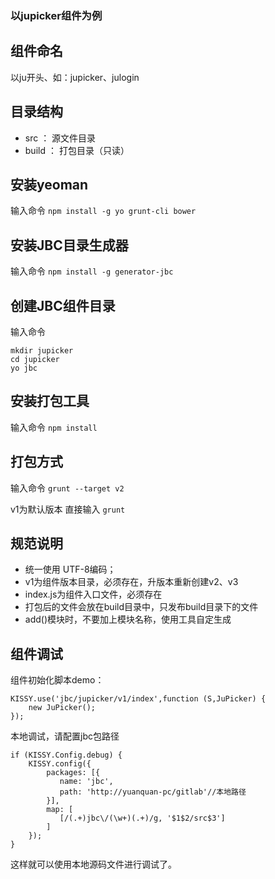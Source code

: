 ### 以jupicker组件为例 ###

## 组件命名 ##

以ju开头、如：jupicker、julogin

## 目录结构 ##

- src ： 源文件目录
- build ： 打包目录（只读）

## 安装yeoman ##

输入命令 `npm install -g yo grunt-cli bower`

## 安装JBC目录生成器 ##

输入命令 `npm install -g generator-jbc`

## 创建JBC组件目录 ##
输入命令

 	mkdir jupicker
	cd jupicker
	yo jbc

## 安装打包工具 ##

输入命令 `npm install`

## 打包方式 ##

输入命令 `grunt --target v2`

v1为默认版本 直接输入  `grunt`

## 规范说明 ##

- 统一使用 UTF-8编码；
- v1为组件版本目录，必须存在，升版本重新创建v2、v3
- index.js为组件入口文件，必须存在
- 打包后的文件会放在build目录中，只发布build目录下的文件
- add()模块时，不要加上模块名称，使用工具自定生成

## 组件调试 ##

组件初始化脚本demo：

    KISSY.use('jbc/jupicker/v1/index',function (S,JuPicker) {
    	new JuPicker();
    });

本地调试，请配置jbc包路径

    if (KISSY.Config.debug) {
		KISSY.config({
			packages: [{
			   name: 'jbc',
			   path: 'http://yuanquan-pc/gitlab'//本地路径
			}],
			map: [
			   [/(.+)jbc\/(\w+)(.+)/g, '$1$2/src$3']
			]
		});
	}

这样就可以使用本地源码文件进行调试了。